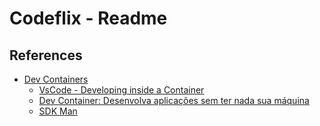# Codeflix - Readme

## References

- [Dev Containers](https://containers.dev/)
  - [VsCode - Developing inside a Container](https://code.visualstudio.com/docs/devcontainers/containers)
  - [Dev Container: Desenvolva aplicações sem ter nada sua máquina](https://youtu.be/kPA9PR7GCrY?si=EmF3VwVg2sQHRThU)
  - [SDK Man](https://sdkman.io/)